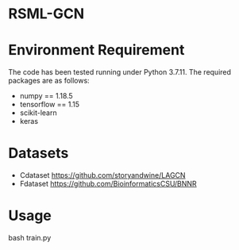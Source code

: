 # RSML-GCN
# Environment Requirement
  The code has been tested running under Python 3.7.11. The required packages are as follows:
  * numpy == 1.18.5
  * tensorflow == 1.15
  * scikit-learn
  * keras
# Datasets
  * Cdataset https://github.com/storyandwine/LAGCN
  * Fdataset https://github.com/BioinformaticsCSU/BNNR
# Usage
bash train.py
